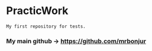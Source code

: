 # PracticWork

```
My first repository for tests.
```
### My main github -> https://github.com/mrbonjur

